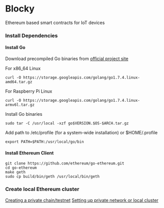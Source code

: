 # Blocky
Ethereum based smart contracts for IoT devices

### Install Dependencies

#### Install Go
Download precompiled Go binaries from [official project site](https://golang.org/dl)

For x86_64 Linux
```
curl -O https://storage.googleapis.com/golang/go1.7.4.linux-amd64.tar.gz
```
For Raspberry Pi Linux
```
curl -O https://storage.googleapis.com/golang/go1.7.4.linux-armv6l.tar.gz
```

Install Go binaries
```
sudo tar -C /usr/local -xzf go$VERSION.$OS-$ARCH.tar.gz
```

Add path to /etc/profile (for a system-wide installation) or $HOME/.profile
```
export PATH=$PATH:/usr/local/go/bin
```

#### Install Ethereum Client
```
git clone https://github.com/ethereum/go-ethereum.git
cd go-ethereum
make geth
sudo cp build/bin/geth /usr/local/bin/geth
```

### Create local Ethereum cluster
[Creating a private chain/testnet](https://souptacular.gitbooks.io/ethereum-tutorials-and-tips-by-hudson/content/private-chain.html)
[Setting up private network or local cluster](https://github.com/ethereum/go-ethereum/wiki/Setting-up-private-network-or-local-cluster)

